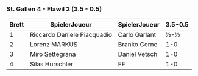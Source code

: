 ### St. Gallen 4 - Flawil 2 (3.5 - 0.5)

| Brett | SpielerJoueur               | SpielerJoueur | 3.5-0.5 |
|-------|-----------------------------|---------------|---------|
| 1     | Riccardo Daniele Piacquadio | Carlo Garlant | ½-½     |
| 2     | Lorenz MARKUS               | Branko Cerne  | 1-0     |
| 3     | Miro Settegrana             | Daniel Vetsch | 1-0     |
| 4     | Silas Hurschler             | FF            | 1-0     |
